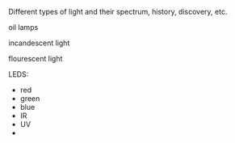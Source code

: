 Different types of light and their spectrum, history, discovery, etc.


oil lamps

incandescent light

flourescent light



LEDS:
- red
- green
- blue
- IR
- UV
- 
